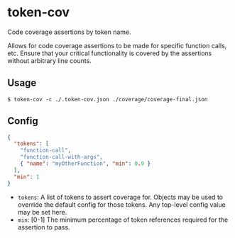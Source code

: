 # token-cov

Code coverage assertions by token name.

Allows for code coverage assertions to be made for specific function calls, etc. Ensure that your critical functionality is covered by the assertions without arbitrary line counts.

## Usage

```shell
$ token-cov -c ./.token-cov.json ./coverage/coverage-final.json
```

## Config

```json
{
  "tokens": [
    "function-call",
    "function-call-with-args",
    { "name": "myOtherFunction", "min": 0.9 }
  ],
  "min": 1
}
```

- `tokens`: A list of tokens to assert coverage for. Objects may be used to override the default config for those tokens. Any top-level config value may be set here.
- `min`: \[0-1\] The minimum percentage of token references required for the assertion to pass.
